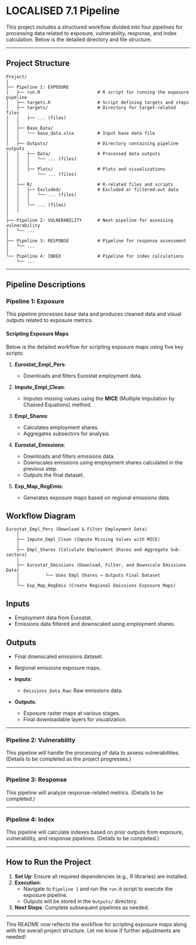 
# **LOCALISED 7.1 Pipeline**

This project includes a structured workflow divided into four pipelines for processing data related to exposure, vulnerability, response, and index calculation. Below is the detailed directory and file structure.

---

## **Project Structure**

```
Project/
│
├── Pipeline 1: EXPOSURE
│   ├── run.R                      # R script for running the exposure pipeline
│   ├── targets.R                  # Script defining targets and steps
│   ├── targets/                   # Directory for target-related files
│   │   ├── ... (files)            
│   │
│   ├── Base_Data/                 
│   │   └── base_data.xlsx         # Input base data file
│   │
│   ├── Outputs/                   # Directory containing pipeline outputs
│   │   ├── Data/                  # Processed data outputs
│   │   │   └── ... (files)        
│   │   │
│   │   ├── Plots/                 # Plots and visualizations
│   │       └── ... (files)        
│   │
│   ├── R/                         # R-related files and scripts
│   │   ├── Excluded/              # Excluded or filtered-out data
│   │   │   └── ... (files)
│   │   │
│   │   └── ... (files)      
│   │
│
├── Pipeline 2: VULNERABILITY      # Next pipeline for assessing vulnerability
│   └── ... 
│
├── Pipeline 3: RESPONSE           # Pipeline for response assessment
│   └── ... 
│
└── Pipeline 4: INDEX              # Pipeline for index calculations
    └── ... 
```

---

## **Pipeline Descriptions**

### **Pipeline 1: Exposure**
This pipeline processes base data and produces cleaned data and visual outputs related to exposure metrics.

#### **Scripting Exposure Maps**

Below is the detailed workflow for scripting exposure maps using five key scripts:

1. **Eurostat_Empl_Pers**:  
   - Downloads and filters Eurostat employment data.

2. **Impute_Empl_Clean**:  
   - Imputes missing values using the **MICE** (Multiple Imputation by Chained Equations) method.

3. **Empl_Shares**:  
   - Calculates employment shares.  
   - Aggregates subsectors for analysis.

4. **Eurostat_Emissions**:  
   - Downloads and filters emissions data.  
   - Downscales emissions using employment shares calculated in the previous step.  
   - Outputs the final dataset.

5. **Exp_Map_RegEmis**:  
   - Generates exposure maps based on regional emissions data.

## **Workflow Diagram**
```
Eurostat_Empl_Pers (Download & Filter Employment Data)
    │
    ├── Impute_Empl_Clean (Impute Missing Values with MICE)
    │
    ├── Empl_Shares (Calculate Employment Shares and Aggregate Sub-sectors)
    │
    ├── Eurostat_Emissions (Download, Filter, and Downscale Emissions Data)
    │          └── Uses Empl Shares → Outputs Final Dataset
    │
    └── Exp_Map_RegEmis (Create Regional Emissions Exposure Maps)
```

## **Inputs**
- Employment data from Eurostat.
- Emissions data filtered and downscaled using employment shares.

## **Outputs**
- Final downscaled emissions dataset.
- Regional emissions exposure maps.


- **Inputs**:
  - `Emissions_Data_Raw`: Raw emissions data.
- **Outputs**:
  - Exposure raster maps at various stages.
  - Final downloadable layers for visualization.

---

### **Pipeline 2: Vulnerability**
This pipeline will handle the processing of data to assess vulnerabilities. (Details to be completed as the project progresses.)

---

### **Pipeline 3: Response**
This pipeline will analyze response-related metrics. (Details to be completed.)

---

### **Pipeline 4: Index**
This pipeline will calculate indexes based on prior outputs from exposure, vulnerability, and response pipelines. (Details to be completed.)

---

## **How to Run the Project**

1. **Set Up**: Ensure all required dependencies (e.g., R libraries) are installed.
2. **Execution**:
   - Navigate to `Pipeline 1` and run the `run.R` script to execute the exposure pipeline.
   - Outputs will be stored in the `Outputs/` directory.
3. **Next Steps**: Complete subsequent pipelines as needed.

---

This README now reflects the workflow for scripting exposure maps along with the overall project structure. Let me know if further adjustments are needed!
